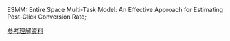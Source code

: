 ESMM: Entire Space Multi-Task Model: An Effective Approach for Estimating Post-Click Conversion Rate;

[参考理解资料](https://blog.csdn.net/nina19900406/article/details/100585199?utm_medium=distribute.pc_relevant.none-task-blog-BlogCommendFromMachineLearnPai2-1.control&depth_1-utm_source=distribute.pc_relevant.none-task-blog-BlogCommendFromMachineLearnPai2-1.control)
